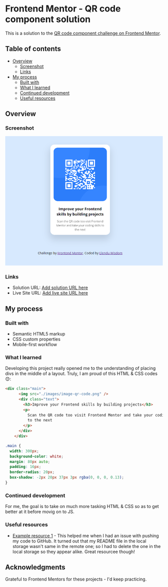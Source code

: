 # Frontend Mentor - QR code component solution

This is a solution to the [QR code component challenge on Frontend Mentor](https://www.frontendmentor.io/challenges/qr-code-component-iux_sIO_H).
## Table of contents

- [Overview](#overview)
  - [Screenshot](#screenshot)
  - [Links](#links)
- [My process](#my-process)
  - [Built with](#built-with)
  - [What I learned](#what-i-learned)
  - [Continued development](#continued-development)
  - [Useful resources](#useful-resources)

## Overview

### Screenshot

![](./images/image-qr-codee.png)

### Links

- Solution URL: [Add solution URL here](http://127.0.0.1:5500/)
- Live Site URL: [Add live site URL here](https://your-live-site-url.com)

## My process

### Built with

- Semantic HTML5 markup
- CSS custom properties
- Mobile-first workflow


### What I learned

Developing this project really opened me to the understanding of placing divs in the middle of a layout.
Truly, I am proud of this HTML & CSS codes😊:

```html
<div class="main">
      <img src="./images/image-qr-code.png" />
      <div class="text">
        <h3>Improve your Frontend skills by building projects</h3>
        <p>
          Scan the QR code too visit Frontend Mentor and take your coding skills
          to the next
        </p>
      </div>
    </div>
```
```css
.main {
  width: 300px;
  background-color: white;
  margin: 80px auto;
  padding: 16px;
  border-radius: 20px;
  box-shadow: -2px 20px 37px 3px rgba(0, 0, 0, 0.13);
}
```


### Continued development

For me, the goal is to take on much more tasking HTML & CSS so as to get better at it before movig on to JS.

### Useful resources

- [Example resource 1](https://www.youtube.com/watch?v=SjKuYllK1J4) - This helped me when I had an issue with pushing my code to GitHub. It turned out that my README file in the local storage wasn't same in the remote one; so I had to delete the one in the local storage so they appear alike. Great resourcee though!


## Acknowledgments

Grateful to Frontend Mentors for these projects - I'd keep practicing.
